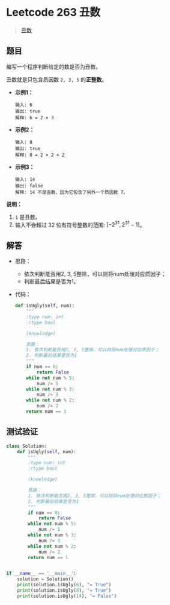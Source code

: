 # Leetcode 263 丑数

> [丑数](https://leetcode-cn.com/problems/ugly-number/)

## 题目

编写一个程序判断给定的数是否为丑数。

丑数就是只包含质因数 `2, 3, 5` 的**正整数**。

- **示例1：**

  ```
  输入: 6
  输出: true
  解释: 6 = 2 × 3
  ```

- **示例2：**

  ```
  输入: 8
  输出: true
  解释: 8 = 2 × 2 × 2
  ```

- **示例3：**

  ```
  输入: 14
  输出: false 
  解释: 14 不是丑数，因为它包含了另外一个质因数 7。
  ```

**说明：**

1. `1` 是丑数。
2. 输入不会超过 32 位有符号整数的范围: $[−2^{31}, 2^{31} − 1]$。

## 解答

- 思路：

  - 依次判断能否用2, 3, 5整除，可以则将num处理对应质因子；
  - 判断最后结果是否为1。

- 代码：

  ```python
  def isUgly(self, num):
      """
      :type num: int
      :rtype bool
  
      (knowledge)
  
      思路：
      1. 依次判断能否用2, 3, 5整除，可以则将num处理对应质因子；
      2. 判断最后结果是否为1
      """
      if num == 0:
          return False
      while not num % 5:
          num /= 5
      while not num % 3:
          num /= 3
      while not num % 2:
          num /= 2
      return num == 1
  ```

## 测试验证

```python
class Solution:
    def isUgly(self, num):
        """
        :type num: int
        :rtype bool

        (knowledge)

        思路：
        1. 依次判断能否用2, 3, 5整除，可以则将num处理对应质因子；
        2. 判断最后结果是否为1
        """
        if num == 0:
            return False
        while not num % 5:
            num /= 5
        while not num % 3:
            num /= 3
        while not num % 2:
            num /= 2
        return num == 1


if __name__ == '__main__':
    solution = Solution()
    print(solution.isUgly(6), "= True")
    print(solution.isUgly(8), "= True")
    print(solution.isUgly(14), "= False")
```